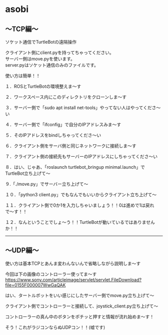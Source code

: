 # asobi

<h2>〜TCP編〜</h2>  

ソケット通信でTurtleBotの遠隔操作  

クライアント側にclient.pyを持ってちゃってください。  
サーバー側はmove.pyを使います。  
server.pyはソケット通信のみのファイルです。  

使い方は簡単！！  

１．ROSとTurtleBotの環境整えま〜す  

２．ワークスペース内にこのディレクトリをクローンしま〜す  

３．サーバー側で「sudo apt install net-tools」やってない人はやってくださ〜い  

４．サーバー側で「ifconfig」で自分のIPアドレスみま〜す  

５．そのIPアドレスをbindしちゃってくださ〜い  

６．クライアント側をサーバ側と同じネットワークに接続しま〜す  

７．クライアント側の接続先もサーバーのIPアドレスにしちゃってくださ〜い  

８．はい、じゃあ、「roslaunch turtlebot_bringup minimal.launch」でTurtleBot立ち上げて〜  

９.「./move.py」でサーバー立ち上げて〜  

１０．「python3 client.py」でもなんでもいいからクライアント立ち上げて〜  

１１．クライアント側で0か1を入力しちゃいましょう！！0は進めで1は戻れで〜す！！  

１２．なんということでしょ〜う！！TurtleBotが動いているではありませんか！！  
  
<hr>
<h2>〜UDP編〜</h2>  
 
使い方は基本TCPとあんま変わんないんで省略しながら説明しま〜す  

今回は下の画像のコントローラー使ってま〜す  
https://www.sony.com/articleimage/servlet/servlet.FileDownload?file=0155F000007WwGaQAK  

はい、タートルボットをいい感じにしたサーバー側でmove.py立ち上げて〜  

クライアント側でコントローラーと接続して、joystick_client.py立ち上げて〜  

コントローラーの真ん中のボタンをポチッと押すと情報が流れ始めま〜す！  

そう！これがラジコンならぬUDPコン！！(嘘です)  
